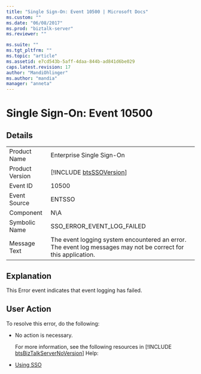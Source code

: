 ```yaml
---
title: "Single Sign-On: Event 10500 | Microsoft Docs"
ms.custom: ""
ms.date: "06/08/2017"
ms.prod: "biztalk-server"
ms.reviewer: ""

ms.suite: ""
ms.tgt_pltfrm: ""
ms.topic: "article"
ms.assetid: e7cd543b-5aff-4daa-844b-ad841d6be029
caps.latest.revision: 17
author: "MandiOhlinger"
ms.author: "mandia"
manager: "anneta"
---
```

# Single Sign-On: Event 10500
## Details  

|                 |                                                                                                                |
|-----------------|----------------------------------------------------------------------------------------------------------------|
|  Product Name   |                                           Enterprise Single Sign-On                                            |
| Product Version |                          [!INCLUDE [btsSSOVersion](../includes/btsssoversion-md.md)]                           |
|    Event ID     |                                                     10500                                                      |
|  Event Source   |                                                     ENTSSO                                                     |
|    Component    |                                                      N\A                                                       |
|  Symbolic Name  |                                           SSO_ERROR_EVENT_LOG_FAILED                                           |
|  Message Text   | The event logging system encountered an error. The event log messages may not be correct for this application. |

## Explanation  
 This Error event indicates that event logging has failed.  

## User Action  
 To resolve this error, do the following:  

- No action is necessary.  

  For more information, see the following resources in [!INCLUDE [btsBizTalkServerNoVersion](../includes/btsbiztalkservernoversion-md.md)] Help:  

- [Using SSO](../core/using-sso.md)
